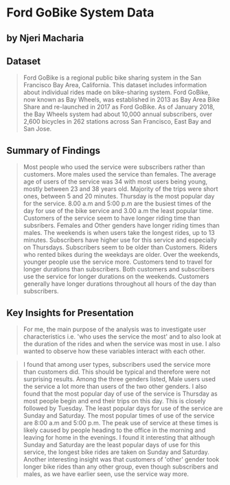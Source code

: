 # Ford GoBike System Data
## by Njeri Macharia


## Dataset

> Ford GoBike is a regional public bike sharing system in the San Francisco Bay Area, California. This dataset includes information about individual rides made on bike-sharing system. Ford GoBike, now known as Bay Wheels, was established in 2013 as Bay Area Bike Share and re-launched in 2017 as Ford GoBike. As of January 2018, the Bay Wheels system had about 10,000 annual subscribers, over 2,600 bicycles in 262 stations across San Francisco, East Bay and San Jose.


## Summary of Findings

> Most people who used the service were subscribers rather than customers. More males used the service than females. The average age of users of the service was 34 with most users being young, mostly between 23 and 38 years old. Majority of the trips were short ones, between 5 and 20 minutes. Thursday is the most popular day for the service. 8.00 a.m and 5:00 p.m are the busiest times of the day for use of the bike service and 3.00 a.m the least popular time.
> Customers of the service seem to have longer riding time than subsribers. Females and Other genders have longer riding times than males. The weekends is when users take the longest rides, up to 13 minutes. Subscribers have higher use for this service and especially on Thursdays. Subscribers seem to be older than Customers. Riders who rented bikes during the weekdays are older. Over the weekends, younger people use the service more.
> Customers tend to travel for longer durations than subscribers. Both customers and subscribers use the service for longer durations on the weekends. Customers generally have longer durations throughout all hours of the day than subscribers.

## Key Insights for Presentation

> For me, the main purpose of the analysis was to investigate user characteristics i.e. 'who uses the service the most' and to also look at the duration of the rides and when the service was most in use. I also wanted to observe how these variables interact with each other.

> I found that among user types, subscribers used the service more than customers did. This should be typical and therefore were not surprising results. Among the three genders listed, Male users used the service a lot more than users of the two other genders.
> I also found that the most popular day of use of the service is Thursday as most people begin and end their trips on this day. This is closely followed by Tuesday. The least popular days for use of the service are Sunday and Saturday. The most popular times of use of the service are 8:00 a.m and 5:00 p.m. The peak use of service at these times is likely caused by people heading to the office in the morning and leaving for home in the evenings. 
> I found it interesting that although Sunday and Saturday are the least popular days of use for this service, the longest bike rides are taken on Sunday and Saturday.
> Another interesting insight was that customers of 'other' gender took longer bike rides than any other group, even though subscribers and males, as we have earlier seen, use the service way more. 